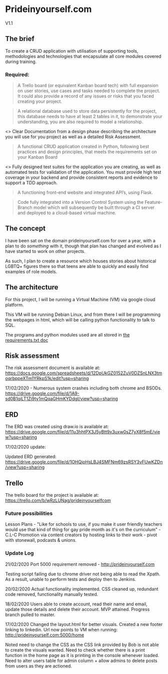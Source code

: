 # Prideinyourself.com
V1.1

## The brief

To create a CRUD application with utilisation of supporting tools, methodologies and technologies that encapsulate all core modules covered during training.

### Required:
>	A Trello board (or equivalent Kanban board tech) with full expansion on user stories, use cases and tasks needed to complete the project. It could also provide a record of any issues or risks that you faced creating your project.

>	A relational database used to store data persistently for the project, this database needs to have at least 2 tables in it, to demonstrate your understanding, you are also required to model a relationship. 

<>	Clear Documentation from a design phase describing the architecture you will use for you project as well as a detailed Risk Assessment.

>	A functional CRUD application created in Python, following best practices and design principles, that meets the requirements set on your Kanban Board 

<>	Fully designed test suites for the application you are creating, as well as automated tests for validation of the application. You must provide high test coverage in your backend and provide consistent reports and evidence to support a TDD approach.

>	A functioning front-end website and integrated API’s, using Flask.

>	Code fully integrated into a Version Control System using the Feature-Branch model which will subsequently be built through a CI server and deployed to a cloud-based virtual machine.

## The concept

I have been sat on the domain prideinyourself.com for over a year, with a plan to do *something* with it, though that plan has changed and evolved as I have started to work on other projects.

As such, I plan to create a resource which houses stories about historical LGBTQ+ figures there so that teens are able to quickly and easily find examples of role models.

## The architecture

For this project, I will be running a Virtual Machine (VM) via google cloud platform.

This VM will be running Debian Linux, and from there I will be programming the webpages in html, which will be calling python functionality to talk to SQL.

The programs and python modules used are all stored in <a href="https://github.com/GreyProgramming/flask-app/blob/master/requirements.txt">the requirements.txt doc</a>

## Risk assessment

The risk assessment document is available at:
https://docs.google.com/spreadsheets/d/12DpUkGZ0152ZuV0DZSnLNX3tmoqrbppeXTm1YRkpS1k/edit?usp=sharing

17/02/2020 - Numerous system crashes including both chrome and BSODs.
https://drive.google.com/file/d/1A9-sd0B1qiLT1Zj9ty1mQqaGHmKYDdgI/view?usp=sharing

<!-- ## Stakeholder analysis

The stakeholder analysis document is available at:
https://docs.google.com/document/d/11yscW6LF6Znjg37G4HJLpUCfrppOapm-UVRhJOHsnOI/edit?usp=sharing
-->
## ERD

The ERD was created using draw.io is available at:
https://drive.google.com/file/d/11u3hhtPX3J5yBtt9x3uxw0sZ7yX8f5mE/view?usp=sharing

17/02/2020 update:

Updated ERD generated: https://drive.google.com/file/d/1OHQjoHsLBJ4SMFNm69zsRSY3vFUwKZDn/view?usp=sharing

## Trello

The trello board for the project is available at:
https://trello.com/b/wRzLUNag/prideinyourselfcom



### Future possibilities
Lesson Plans - "Like for schools to use, if you make it user friendly teachers would use that kind of thing for gay pride month as it's on the curriculum" - C.L-C
Promotion via content creators by hosting links to their work - pivot with stonewall, podcasts & unions.


### Update Log

21/02/2020
Port 5000 requirement removed - http://prideinyourself.com

Testing script failing due to chrome driver not being able to read the Xpath. As a result, unable to perform tests and deploy then to Jenkins. 

20/02/2020
Actual functionality implemented. CSS cleaned up, redundant code removed, functionality manually tested.

18/02/2020
Users able to create account, read their name and email, update those details and delete their account. MVP attained.
Progress branch pulled to master.

17/02/2020 
Changed the layout.html for better visuals.
Created a new footer linking to linkedin.
Url now points to VM when running: http://prideinyourself.com:5000/home

Noted need to change the CSS as the CSS link provided by Bob is not able to create the visuals wanted.
Need to check whether there is a print function in the home page as it is printing in the console whenever loaded.
Need to alter users table for admin column + allow admins to delete posts from users as they are actioned.
